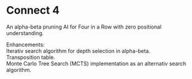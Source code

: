 # Connect 4
An alpha-beta pruning AI for Four in a Row with zero positional understanding.

Enhancements:   
Iterativ search algorithm for depth selection in alpha-beta.   
Transposition table.   
Monte Carlo Tree Search (MCTS) implementation as an alternativ search algorithm.   


